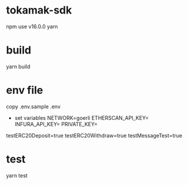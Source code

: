 # tokamak-sdk


npm use v16.0.0
yarn


# build
yarn build


# env file
copy .env.sample .env

- set variables
NETWORK=goerli
ETHERSCAN_API_KEY=
INFURA_API_KEY=
PRIVATE_KEY=

testERC20Deposit=true
testERC20Withdraw=true
testMessageTest=true

# test
yarn test


